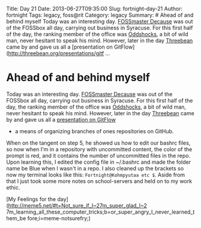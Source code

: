 Title: Day 21
Date: 2013-06-27T09:35:00
Slug: fortnight-day-21
Author: fortnight
Tags: legacy, foss@rit
Category: legacy
Summary: # Ahead of and behind myself  Today was an interesting day. [FOSSmaster Decause](https://github.com/decause) was out of the FOSSbox all day, carrying out business in Syracuse. For this first half of the day, the ranking member of the office was [Oddshocks](https://github.com/oddshocks), a bit of wild man, never hesitant to speak his mind. However, later in the day [Threebean](https://github.com/Ralphbean) came by and gave us all a [presentation on GitFlow](http://threebean.org/presentations/gitf ... 

# Ahead of and behind myself

Today was an interesting day. [FOSSmaster Decause](https://github.com/decause)
was out of the FOSSbox all day, carrying out business in Syracuse. For this
first half of the day, the ranking member of the office was
[Oddshocks](https://github.com/oddshocks), a bit of wild man, never hesitant
to speak his mind. However, later in the day
[Threebean](https://github.com/Ralphbean) came by and gave us all a
[presentation on GitFlow](http://threebean.org/presentations/gitflow/#/step-1)
- a means of organizing branches of ones repositories on GitHub.

When on the tangent on step 5, he showed us how to edit our bashrc files, so
now when I'm in a repository with uncommitted content, the color of the prompt
is red, and it contains the number of uncommitted files in the repo. Upon
learning this, I edited the config file in ~/.bashrc and made the folder name
be Blue when I wasn't in a repo. I also cleaned up the brackets so now my
terminal looks like this: `Fortnight@Kohmpyutaa etc $`. Aside from that I just
took some more notes on school-servers and held on to my work ethic.

[My Feelings for the day](http://meme5.net/#t=Not_sure_if_I~27m_super_glad_I~2
7m_learning_all_these_computer_tricks;b=or_super_angry_I_never_learned_them_be
fore;i=meme-notsurefry;)

